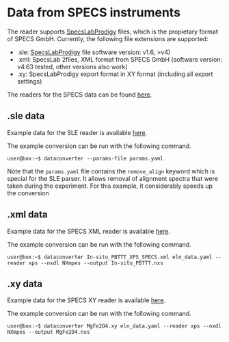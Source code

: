 # Data from SPECS instruments

The reader supports [SpecsLabProdigy](https://www.specs-group.com/nc/specs/products/detail/prodigy/) files, which is the propietary format of SPECS GmbH. Currently, the following file extensions are supported:

- .sle: [SpecsLabProdigy](https://www.specs-group.com/nc/specs/products/detail/prodigy/) file software version: v1.6, >v4)
- .xml: SpecsLab 2files, XML format from SPECS GmbH (software version: v4.63 tested, other versions also work)
- .xy: SpecsLabProdigy export format in XY format (including all export settings)

The readers for the SPECS data can be found [here](https://github.com/FAIRmat-NFDI/pynxtools-xps/tree/main/pynxtools_xps/specs).

## .sle data

<!-- How is this data structured --> 

Example data for the SLE reader is available [here](https://github.com/FAIRmat-NFDI/pynxtools-xps/tree/main/examples/specs/sle).

The example conversion can be run with the following command.
```console
user@box:~$ dataconverter --params-file params.yaml
```

Note that the `params.yaml` file contains the `remove_align` keyword which is special for the SLE parser. It allows removal of alignment spectra that were taken during the experiment. For this example, it considerably speeds up the conversion

## .xml data

<!-- How is this data structured --> 

Example data for the SPECS XML reader is available [here](https://github.com/FAIRmat-NFDI/pynxtools-xps/tree/main/examples/specs/xml).

The example conversion can be run with the following command.
```console
user@box:~$ dataconverter In-situ_PBTTT_XPS_SPECS.xml eln_data.yaml --reader xps --nxdl NXmpes --output In-situ_PBTTT.nxs
```

## .xy data

<!-- How is this data structured --> 

Example data for the SPECS XY reader is available [here](https://github.com/FAIRmat-NFDI/pynxtools-xps/tree/main/examples/specs/xy).

The example conversion can be run with the following command.
```console
user@box:~$ dataconverter MgFe2O4.xy eln_data.yaml --reader xps --nxdl NXmpes --output MgFe2O4.nxs
``` 